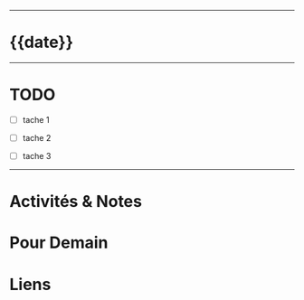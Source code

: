 ______________________________________________________________

# {{date}}

______________________________________________________________

# TODO

- [ ] tache 1
- [ ] tache 2
- [ ] tache 3
 

______________________________________________________________
# Activités & Notes




# Pour Demain



# Liens